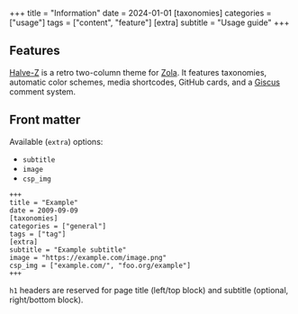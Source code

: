 +++
title = "Information"
date = 2024-01-01
[taxonomies]
categories = ["usage"]
tags = ["content", "feature"]
[extra]
subtitle = "Usage guide"
+++

## Features

[Halve-Z](https://github.com/charlesrocket/halve-z) is a retro two-column theme for [Zola](https://github.com/getzola/zola). It features taxonomies, automatic color schemes, media shortcodes, GitHub cards, and a [Giscus](https://giscus.app) comment system.

## Front matter

Available (`extra`) options:
* `subtitle`
* `image`
* `csp_img`
 
```
+++
title = "Example"
date = 2009-09-09
[taxonomies]
categories = ["general"]
tags = ["tag"]
[extra]
subtitle = "Example subtitle"
image = "https://example.com/image.png"
csp_img = ["example.com/", "foo.org/example"]
+++
```

`h1` headers are reserved for page title (left/top block) and subtitle (optional, right/bottom block).
